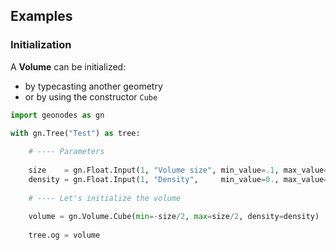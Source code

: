 ## Examples

### Initialization

A **Volume** can be initialized:
- by typecasting another geometry
- or by using the constructor `Cube`

```python
import geonodes as gn

with gn.Tree("Test") as tree:
    
    # ---- Parameters
    
    size    = gn.Float.Input(1, "Volume size", min_value=.1, max_value=10)
    density = gn.Float.Input(1, "Density",     min_value=0., max_value=30)
    
    # ---- Let's initialize the volume
    
    volume = gn.Volume.Cube(min=-size/2, max=size/2, density=density)
    
    tree.og = volume
```

